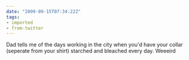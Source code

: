 ```yaml
---
date: "2009-09-15T07:34:22Z"
tags:
- imported
- from-twitter
---
```

Dad tells me of the days working in the city when you'd have your collar \(seperate from your shirt\) starched and bleached every day. Weeeird
